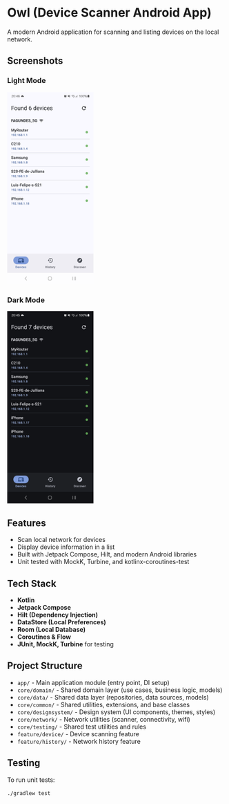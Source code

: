 # Owl (Device Scanner Android App)

A modern Android application for scanning and listing devices on the local network.

## Screenshots
### Light Mode
<p float="left">
  <img src="https://github.com/luisfagundes94/owl/blob/master/screenshots/light_device_list_screen.png" width="200" /> 
</p>

### Dark Mode
<p float="left">
  <img src="https://github.com/luisfagundes94/owl/blob/master/screenshots/dark_device_list_screen.png" width="200" /> 
</p>

## Features

- Scan local network for devices
- Display device information in a list
- Built with Jetpack Compose, Hilt, and modern Android libraries
- Unit tested with MockK, Turbine, and kotlinx-coroutines-test

## Tech Stack

- **Kotlin**
- **Jetpack Compose**
- **Hilt (Dependency Injection)**
- **DataStore (Local Preferences)**
- **Room (Local Database)**
- **Coroutines & Flow**
- **JUnit, MockK, Turbine** for testing

## Project Structure

- `app/` - Main application module (entry point, DI setup)
- `core/domain/` - Shared domain layer (use cases, business logic, models)
- `core/data/` - Shared data layer (repositories, data sources, models)
- `core/common/` - Shared utilities, extensions, and base classes
- `core/designsystem/` - Design system (UI components, themes, styles)
- `core/network/` - Network utilities (scanner, connectivity, wifi)
- `core/testing/` - Shared test utilities and rules
- `feature/device/` - Device scanning feature
- `feature/history/` - Network history feature

## Testing

To run unit tests:

```sh
./gradlew test
